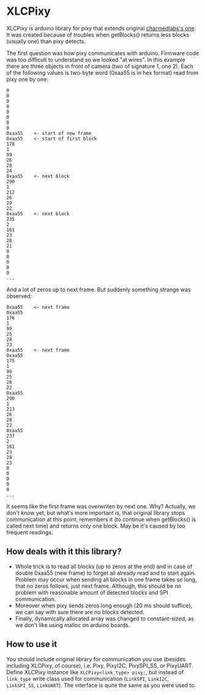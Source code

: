 # XLCPixy

XLCPixy is arduino library for pixy that extends original
[charmedlabs's one](https://github.com/charmedlabs/pixy).
It was created because of troubles when getBlocks() returns less blocks
(usually one) than pixy detects.

The first question was how pixy communicates with arduino. Firmware code was
too difficult to understand so we looked "at wires". In this example there are
three objects in front of camera (two of signature 1, one 2). Each of
the following values is two-byte word (0xaa55 is in hex format) read from pixy
one by one:

```
0
0
0
0
0
0
0
0
0xaa55    <- start of new frame
0xaa55    <- start of first block
178
1
99
26
28
24
0xaa55    <- next block
290
1
212
26
29
22
0xaa55    <- next block
235
2
161
23
28
21
0
0
0
0
0
...
```

And a lot of zeros up to next frame. But suddenly something strange was
observed:

```
0xaa55    <- next frame
0xaa55
176
1
99
25
28
23
0xaa55    <- next frame
0xaa55
175
1
99
25
28
22
0xaa55
290
1
213
26
28
22
0xaa55
237
2
161
23
28
23
0
0
0
0
0
...
```

It seems like the first frame was overwriten by next one. Why? Actually, we
don't know yet, but what's more important is, that original library stops
communication at this point, remembers it (to continue when getBlocks() is
called next time) and returns only one block. May be it's caused by too
frequent readings.

## How deals with it this library?

* Whole trick is to read all blocks (up to zeros at the end) and in case of
double 0xaa55 (new frame) to forget all already read and to start again.
Problem may occur when sending all blocks in one frame takes so long, that
no zeros follows, just next frame. Although, this should be no problem with
reasonable amount of detected blocks and SPI communication.
* Moreover when pixy sends zeros long enough (20 ms should suffice), we can say
with sure there are no blocks detected.
* Finally, dynamically allocated array was changed to constant-sized, as we
don't like using malloc on arduino boards.

## How to use it

You should include original library for communication you use (besides
including XLCPixy, of course), i.e. Pixy, PixyI2C, PixySPI_SS, or PixyUART.
Define XLCPixy instance like `XLCPixy<link_type> pixy;`, but instead of
`link_type` write class used for communication (`LinkSPI`, `LinkI2C`,
`LinkSPI_SS`, `LinkUART`). The interface is quite the same as you were used to.
